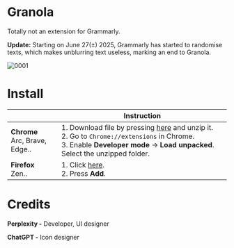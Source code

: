 # Granola
Totally not an extension for Grammarly.

**Update:** Starting on June 27(±) 2025, Grammarly has started to randomise texts, which makes unblurring text useless, marking an end to Granola.


![0001](https://github.com/user-attachments/assets/bba19b34-90e2-4ebc-ae21-746c943e755e)


# Install

|  | Instruction |
|---|---|
| **Chrome** <br>Arc, Brave, Edge.. | 1. Download file by pressing [here](https://github.com/Dr-Sauce/Granola/releases/latest/download/Granola_Chrome.zip) and unzip it.  <br>2. Go to ```Chrome://extensions``` in Chrome.<br>3. Enable **Developer mode** → **Load unpacked**.  Select the unzipped folder. |
| **Firefox** <br>Zen.. | 1. Click [here](https://github.com/Dr-Sauce/Granola/releases/latest/download/Granola_Firefox.xpi).<br>2. Press **Add**.

# Credits
**Perplexity -** Developer, UI designer

**ChatGPT -** Icon designer
